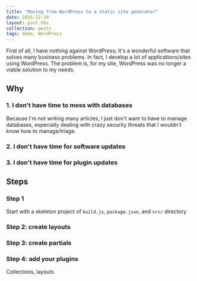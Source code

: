 ```yaml
---
title: "Moving from WordPress to a static site generator"
date: 2015-12-20
layout: post.hbs
collection: posts
tags: demo, WordPress
---
```


First of all, I have nothing against WordPress; it's a wonderful software
that solves many business problems. In fact, I develop a lot of applications/sites
using WordPress. The problem is, for my site, WordPress was no longer a viable
solution to my needs.

## Why
### 1. I don't have time to mess with databases
Because I'm not writing many articles, I just don't want to have to manage
databases, especially dealing with crazy security threats that I wouldn't know
how to manage/triage.

### 2. I don't have time for software updates

### 3. I don't have time for plugin updates

## Steps

### Step 1
Start with a skeleton project of `build.js`, `package.json`, and `src/` directory

### Step 2: create layouts

### Step 3: create partials

### Step 4: add your plugins
Collections, layouts
